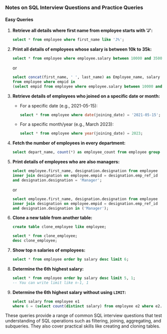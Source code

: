 ### Notes on SQL Interview Questions and Practice Queries

#### Easy Queries

1. **Retrieve all details where first name from employee starts with 'J':**
   ```sql
   select * from employee where first_name like 'J%';
   ```

2. **Print all details of employees whose salary is between 10k to 35k:**
   ```sql
   select * from employee where employee.salary between 10000 and 35000;
   ```
   or
   ```sql
   select concat(first_name, ' ', last_name) as Employee_name, salary 
   from employee where empid in
   (select empid from employee where employee.salary between 10000 and 35000);
   ```

3. **Retrieve details of employees who joined on a specific date or month:**
   - For a specific date (e.g., 2021-05-15):
     ```sql
     select * from employee where date(joining_date) = '2021-05-15';
     ```
   - For a specific month/year (e.g., March 2023):
     ```sql
     select * from employee where year(joining_date) = 2023;
     ```

4. **Fetch the number of employees in every department:**
   ```sql
   select depart_name, count(*) as employee_count from employee group by depart_name;
   ```

5. **Print details of employees who are also managers:**
   ```sql
   select employee.first_name, designation.designation from employee 
   inner join designation on employee.empid = designation.emp_ref_id 
   and designation.designation = 'Manager';
   ```
   or
   ```sql
   select employee.first_name, designation.designation from employee 
   inner join designation on employee.empid = designation.emp_ref_id 
   and designation.designation in ('Manager');
   ```

6. **Clone a new table from another table:**
   ```sql
   create table clone_employee like employee;

   select * from clone_employee;
   desc clone_employee;
   ```

7. **Show top n salaries of employees:**
   ```sql
   select * from employee order by salary desc limit 6;
   ```

8. **Determine the 6th highest salary:**
   ```sql
   select * from employee order by salary desc limit 5, 1;
   -- You can write limit like n-1, 1
   ```

9. **Determine the 6th highest salary without using `LIMIT`:**
   ```sql
   select salary from employee e1 
   where 6 = (select count(distinct salary) from employee e2 where e2.salary >= e1.salary);
   ```

These queries provide a range of common SQL interview questions that test understanding of SQL operations such as filtering, joining, aggregating, and subqueries. They also cover practical skills like creating and cloning tables.
